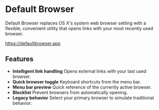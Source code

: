 #  Default Browser

Default Browser replaces OS X's system web browser setting with a flexible, convenient utility that opens links with your most recently used browser.

https://defaultbrowser.app

## Features

- **Intelligent link handling** Opens external links with your last used browser.
- **Quick browser toggle** Keyboard shortcuts from the menu bar.
- **Menu bar preview** Quick reference of the currently active browser.
- **Blocklist** Prevent browsers from automatically opening.
- **Legacy behavior** Select your primary browser to simulate traditional behavior.

